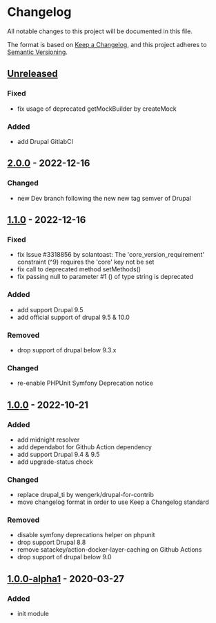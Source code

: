 # Changelog
All notable changes to this project will be documented in this file.

The format is based on [Keep a Changelog](https://keepachangelog.com/en/1.0.0/),
and this project adheres to [Semantic Versioning](https://semver.org/spec/v2.0.0.html).

## [Unreleased]
### Fixed
- fix usage of deprecated getMockBuilder by createMock

### Added
- add Drupal GitlabCI

## [2.0.0] - 2022-12-16
### Changed
- new Dev branch following the new new tag semver of Drupal

## [1.1.0] - 2022-12-16
### Fixed
- fix Issue #3318856 by solantoast: The 'core_version_requirement' constraint (^9) requires the 'core' key not be set
- fix call to deprecated method setMethods()
- fix passing null to parameter #1 () of type string is deprecated

### Added
- add support Drupal 9.5
- add official support of drupal 9.5 & 10.0

### Removed
- drop support of drupal below 9.3.x

### Changed
- re-enable PHPUnit Symfony Deprecation notice

## [1.0.0] - 2022-10-21
### Added
- add midnight resolver
- add dependabot for Github Action dependency
- add support Drupal 9.4 & 9.5
- add upgrade-status check

### Changed
- replace drupal_ti by wengerk/drupal-for-contrib
- move changelog format in order to use Keep a Changelog standard

### Removed
- disable symfony deprecations helper on phpunit
- drop support Drupal 8.8
- remove satackey/action-docker-layer-caching on Github Actions
- drop support of drupal below 9.0

## [1.0.0-alpha1] - 2020-03-27
### Added
- init module

[Unreleased]: https://github.com/antistatique/drupal-timesup/compare/2.0.0...HEAD
[2.0.0]: https://github.com/antistatique/drupal-timesup/compare/8.x-1.1...2.0.0
[1.1.0]: https://github.com/antistatique/drupal-timesup/compare/8.x-1.0...8.x-1.1
[1.0.0]: https://github.com/antistatique/drupal-timesup/compare/8.x-1.0-alpha1...8.x-1.0
[1.0.0-alpha1]: https://github.com/antistatique/drupal-timesup/releases/tag/8.x-1.0-alpha1
